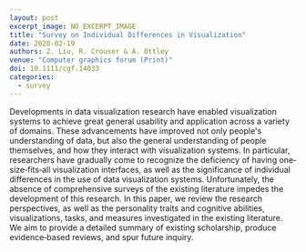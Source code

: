 ```yaml
---
layout: post
excerpt_image: NO_EXCERPT_IMAGE
title: "Survey on Individual Differences in Visualization"
date: 2020-02-19
authors: Z. Liu, R. Crouser & A. Ottley
venue: "Computer graphics forum (Print)"
doi: 10.1111/cgf.14033
categories:
  - survey
---
```

Developments in data visualization research have enabled visualization systems to achieve great general usability and application across a variety of domains. These advancements have improved not only people's understanding of data, but also the general understanding of people themselves, and how they interact with visualization systems. In particular, researchers have gradually come to recognize the deficiency of having one‐size‐fits‐all visualization interfaces, as well as the significance of individual differences in the use of data visualization systems. Unfortunately, the absence of comprehensive surveys of the existing literature impedes the development of this research. In this paper, we review the research perspectives, as well as the personality traits and cognitive abilities, visualizations, tasks, and measures investigated in the existing literature. We aim to provide a detailed summary of existing scholarship, produce evidence‐based reviews, and spur future inquiry.
